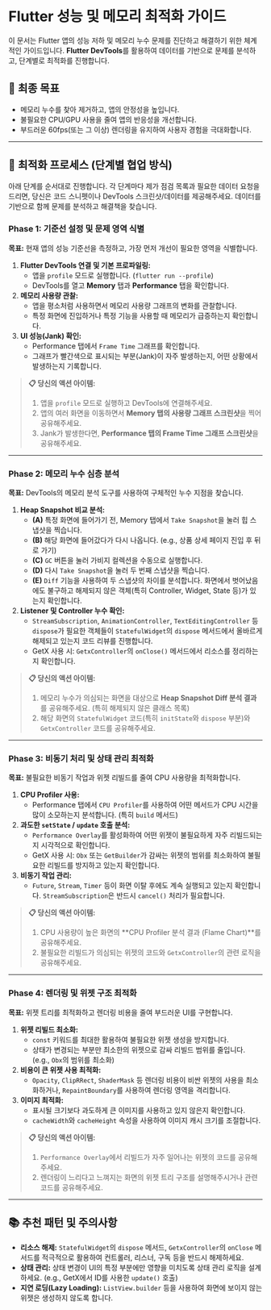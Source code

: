
# Flutter 성능 및 메모리 최적화 가이드

이 문서는 Flutter 앱의 성능 저하 및 메모리 누수 문제를 진단하고 해결하기 위한 체계적인 가이드입니다. **Flutter DevTools**를 활용하여 데이터를 기반으로 문제를 분석하고, 단계별로 최적화를 진행합니다.

## 🎯 최종 목표

- 메모리 누수를 찾아 제거하고, 앱의 안정성을 높입니다.
- 불필요한 CPU/GPU 사용을 줄여 앱의 반응성을 개선합니다.
- 부드러운 60fps(또는 그 이상) 렌더링을 유지하여 사용자 경험을 극대화합니다.

---

## 🚀 최적화 프로세스 (단계별 협업 방식)

아래 단계를 순서대로 진행합니다. 각 단계마다 제가 점검 목록과 필요한 데이터 요청을 드리면, 당신은 코드 스니펫이나 DevTools 스크린샷/데이터를 제공해주세요. 데이터를 기반으로 함께 문제를 분석하고 해결책을 찾습니다.

### **Phase 1: 기준선 설정 및 문제 영역 식별**

**목표:** 현재 앱의 성능 기준선을 측정하고, 가장 먼저 개선이 필요한 영역을 식별합니다.

1.  **Flutter DevTools 연결 및 기본 프로파일링:**
    - 앱을 `profile` 모드로 실행합니다. (`flutter run --profile`)
    - DevTools를 열고 **Memory** 탭과 **Performance** 탭을 확인합니다.
2.  **메모리 사용량 관찰:**
    - 앱을 평소처럼 사용하면서 메모리 사용량 그래프의 변화를 관찰합니다.
    - 특정 화면에 진입하거나 특정 기능을 사용할 때 메모리가 급증하는지 확인합니다.
3.  **UI 성능(Jank) 확인:**
    - Performance 탭에서 `Frame Time` 그래프를 확인합니다.
    - 그래프가 빨간색으로 표시되는 부분(Jank)이 자주 발생하는지, 어떤 상황에서 발생하는지 기록합니다.

> **📋 당신의 액션 아이템:**
> 1. 앱을 `profile` 모드로 실행하고 DevTools에 연결해주세요.
> 2. 앱의 여러 화면을 이동하면서 **Memory 탭의 사용량 그래프 스크린샷**을 찍어 공유해주세요.
> 3. Jank가 발생한다면, **Performance 탭의 Frame Time 그래프 스크린샷**을 공유해주세요.

---

### **Phase 2: 메모리 누수 심층 분석**

**목표:** DevTools의 메모리 분석 도구를 사용하여 구체적인 누수 지점을 찾습니다.

1.  **Heap Snapshot 비교 분석:**
    - **(A)** 특정 화면에 들어가기 전, Memory 탭에서 `Take Snapshot`을 눌러 힙 스냅샷을 찍습니다.
    - **(B)** 해당 화면에 들어갔다가 다시 나옵니다. (e.g., 상품 상세 페이지 진입 후 뒤로 가기)
    - **(C)** `GC` 버튼을 눌러 가비지 컬렉션을 수동으로 실행합니다.
    - **(D)** 다시 `Take Snapshot`을 눌러 두 번째 스냅샷을 찍습니다.
    - **(E)** `Diff` 기능을 사용하여 두 스냅샷의 차이를 분석합니다. 화면에서 벗어났음에도 불구하고 해제되지 않은 객체(특히 Controller, Widget, State 등)가 있는지 확인합니다.
2.  **Listener 및 Controller 누수 확인:**
    - `StreamSubscription`, `AnimationController`, `TextEditingController` 등 `dispose`가 필요한 객체들이 `StatefulWidget`의 `dispose` 메서드에서 올바르게 해제되고 있는지 코드 리뷰를 진행합니다.
    - GetX 사용 시: `GetxController`의 `onClose()` 메서드에서 리소스를 정리하는지 확인합니다.

> **📋 당신의 액션 아이템:**
> 1. 메모리 누수가 의심되는 화면을 대상으로 **Heap Snapshot Diff 분석 결과**를 공유해주세요. (특히 해제되지 않은 클래스 목록)
> 2. 해당 화면의 `StatefulWidget` 코드(특히 `initState`와 `dispose` 부분)와 `GetxController` 코드를 공유해주세요.

---

### **Phase 3: 비동기 처리 및 상태 관리 최적화**

**목표:** 불필요한 비동기 작업과 위젯 리빌드를 줄여 CPU 사용량을 최적화합니다.

1.  **CPU Profiler 사용:**
    - Performance 탭에서 `CPU Profiler`를 사용하여 어떤 메서드가 CPU 시간을 많이 소모하는지 분석합니다. (특히 `build` 메서드)
2.  **과도한 `setState` / `update` 호출 분석:**
    - `Performance Overlay`를 활성화하여 어떤 위젯이 불필요하게 자주 리빌드되는지 시각적으로 확인합니다.
    - GetX 사용 시: `Obx` 또는 `GetBuilder`가 감싸는 위젯의 범위를 최소화하여 불필요한 리빌드를 방지하고 있는지 확인합니다.
3.  **비동기 작업 관리:**
    - `Future`, `Stream`, `Timer` 등이 화면 이탈 후에도 계속 실행되고 있는지 확인합니다. `StreamSubscription`은 반드시 `cancel()` 처리가 필요합니다.

> **📋 당신의 액션 아이템:**
> 1. CPU 사용량이 높은 화면의 **CPU Profiler 분석 결과 (Flame Chart)**를 공유해주세요.
> 2. 불필요한 리빌드가 의심되는 위젯의 코드와 `GetxController`의 관련 로직을 공유해주세요.

---

### **Phase 4: 렌더링 및 위젯 구조 최적화**

**목표:** 위젯 트리를 최적화하고 렌더링 비용을 줄여 부드러운 UI를 구현합니다.

1.  **위젯 리빌드 최소화:**
    - `const` 키워드를 최대한 활용하여 불필요한 위젯 생성을 방지합니다.
    - 상태가 변경되는 부분만 최소한의 위젯으로 감싸 리빌드 범위를 줄입니다. (e.g., `Obx`의 범위를 최소화)
2.  **비용이 큰 위젯 사용 최적화:**
    - `Opacity`, `ClipRRect`, `ShaderMask` 등 렌더링 비용이 비싼 위젯의 사용을 최소화하거나, `RepaintBoundary`를 사용하여 렌더링 영역을 격리합니다.
3.  **이미지 최적화:**
    - 표시될 크기보다 과도하게 큰 이미지를 사용하고 있지 않은지 확인합니다.
    - `cacheWidth`와 `cacheHeight` 속성을 사용하여 이미지 캐시 크기를 조절합니다.

> **📋 당신의 액션 아이템:**
> 1. `Performance Overlay`에서 리빌드가 자주 일어나는 위젯의 코드를 공유해주세요.
> 2. 렌더링이 느리다고 느껴지는 화면의 위젯 트리 구조를 설명해주시거나 관련 코드를 공유해주세요.

---

## 📚 추천 패턴 및 주의사항

- **리소스 해제:** `StatefulWidget`의 `dispose` 메서드, `GetxController`의 `onClose` 메서드를 적극적으로 활용하여 컨트롤러, 리스너, 구독 등을 반드시 해제하세요.
- **상태 관리:** 상태 변경이 UI의 특정 부분에만 영향을 미치도록 상태 관리 로직을 설계하세요. (e.g., GetX에서 ID를 사용한 `update()` 호출)
- **지연 로딩(Lazy Loading):** `ListView.builder` 등을 사용하여 화면에 보이지 않는 위젯은 생성하지 않도록 합니다.
